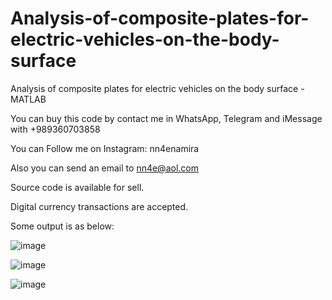 # Analysis-of-composite-plates-for-electric-vehicles-on-the-body-surface
Analysis of composite plates for electric vehicles on the body surface - MATLAB

You can buy this code by contact me in WhatsApp, Telegram and iMessage with +989360703858

You can Follow me on Instagram: nn4enamira

Also you can send an email to nn4e@aol.com

Source code is available for sell.

Digital currency transactions are accepted.

Some output is as below:

![image](https://github.com/user-attachments/assets/d8e39118-d1c0-4b99-9edb-0747c7abfe9c)

![image](https://github.com/user-attachments/assets/88c0b257-e962-4160-80a6-37997d24dde4)

![image](https://github.com/user-attachments/assets/83e7e656-e36d-495c-8b3f-90ea48680833)



